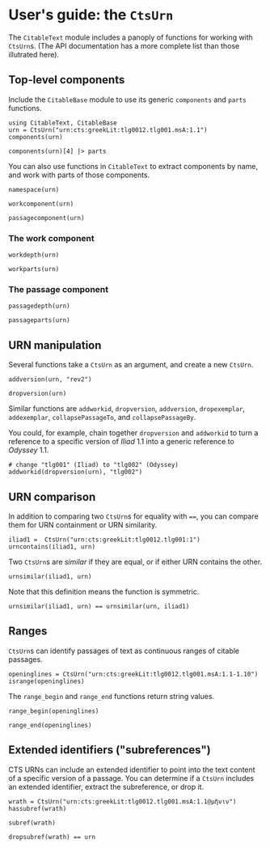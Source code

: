 # User's guide: the `CtsUrn`

The `CitableText` module includes a panoply of functions for working with `CtsUrn`s.  (The API documentation has a more complete list than those illutrated here).

## Top-level components

Include the `CitableBase` module to use its generic `components` and `parts` functions.

```@example manip
using CitableText, CitableBase
urn = CtsUrn("urn:cts:greekLit:tlg0012.tlg001.msA:1.1")
components(urn)
```


```@example manip
components(urn)[4] |> parts
```

You can also use functions in `CitableText` to extract components by name, and work with parts of those components.

```@example manip
namespace(urn)
```

```@example manip
workcomponent(urn)
```


```@example manip
passagecomponent(urn)
```


### The work component

```@example manip
workdepth(urn)
```

```@example manip
workparts(urn)
```





### The passage component


```@example manip
passagedepth(urn)
```

```@example manip
passageparts(urn)
```

## URN manipulation

Several functions take a `CtsUrn` as an argument, and create a new `CtsUrn`.

```@example manip
addversion(urn, "rev2")
```


```@example manip
dropversion(urn)
```

Similar functions are `addworkid`,   `dropversion`, `addversion`,  `dropexemplar`, `addexemplar`,  `collapsePassageTo`, and `collapsePassageBy`.

You could, for example, chain together `dropversion` and `addworkid` to turn a reference to a specific version of *Iliad* 1.1 into a generic reference to *Odyssey* 1.1.


```@example manip
# change "tlg001" (Iliad) to "tlg002" (Odyssey)
addworkid(dropversion(urn), "tlg002") 
```

## URN comparison

In addition to comparing two `CtsUrn`s for equality with `==`, you can compare them for URN containment or URN similarity.

```@example manip
iliad1 =  CtsUrn("urn:cts:greekLit:tlg0012.tlg001:1")
urncontains(iliad1, urn)
```

Two `CtsUrn`s are *similar* if they are equal, or if either URN contains the other.


```@example manip
urnsimilar(iliad1, urn)
```

Note that this definition means the function is symmetric.


```@example manip
urnsimilar(iliad1, urn) == urnsimilar(urn, iliad1)
```


## Ranges

`CtsUrn`s can identify passages of text as continuous ranges of citable passages.  


```@example manip
openinglines = CtsUrn("urn:cts:greekLit:tlg0012.tlg001.msA:1.1-1.10")
isrange(openinglines)
```

The `range_begin` and `range_end` functions return string values.

```@example manip
range_begin(openinglines)
```

```@example manip
range_end(openinglines)
```

## Extended identifiers ("subreferences")

CTS URNs can include an extended identifier to point into the text content of a specific version of a passage. You can determine if a `CtsUrn` includes an extended identifier, extract the subreference, or drop it.


```@example manip
wrath = CtsUrn("urn:cts:greekLit:tlg0012.tlg001.msA:1.1@μῆνιν")
hassubref(wrath)
```


```@example manip
subref(wrath)
```



```@example manip
dropsubref(wrath) == urn
```


